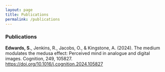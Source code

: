 ```yaml
---
layout: page
title: Publications
permalink: /publications
---
```


### Publications


**Edwards, S.**, Jenkins, R., Jacobs, O., & Kingstone, A. (2024). The medium modulates the medusa effect: Perceived mind in analogue and digital images. Cognition, 249, 105827. https://doi.org/10.1016/j.cognition.2024.105827 
